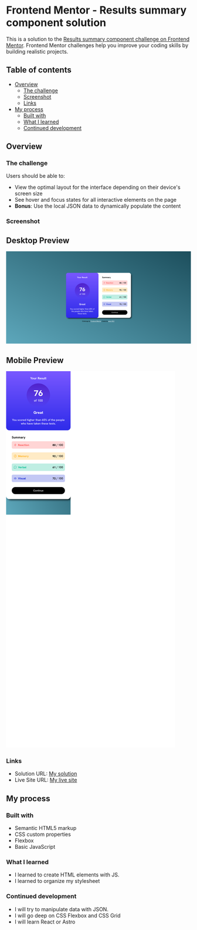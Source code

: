 # Frontend Mentor - Results summary component solution

This is a solution to the [Results summary component challenge on Frontend Mentor](https://www.frontendmentor.io/challenges/results-summary-component-CE_K6s0maV). Frontend Mentor challenges help you improve your coding skills by building realistic projects. 

## Table of contents

- [Overview](#overview)
  - [The challenge](#the-challenge)
  - [Screenshot](#screenshot)
  - [Links](#links)
- [My process](#my-process)
  - [Built with](#built-with)
  - [What I learned](#what-i-learned)
  - [Continued development](#continued-development)

## Overview

### The challenge

Users should be able to:

- View the optimal layout for the interface depending on their device's screen size
- See hover and focus states for all interactive elements on the page
- **Bonus**: Use the local JSON data to dynamically populate the content

### Screenshot

Desktop Preview
---
![desktop-preview](image.png)

Mobile Preview
---
![mobile-preview](image-1.png)

### Links

- Solution URL: [My solution](https://www.frontendmentor.io/solutions/results-summary-using-html-css-and-js-lk4YRrqQBs)
- Live Site URL: [My live site](https://gians1821.github.io/results-summary-component/index.html)

## My process

### Built with

- Semantic HTML5 markup
- CSS custom properties
- Flexbox
- Basic JavaScript

### What I learned

- I learned to create HTML elements with JS.
- I learned to organize my stylesheet

### Continued development

- I will try to manipulate data with JSON. 
- I will go deep on CSS Flexbox and CSS Grid
- I will learn React or Astro
